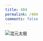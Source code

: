 ```yaml
---
title: 404
permalink: /404
comments: false
---
```


![混元太极](https://z3.ax1x.com/2021/04/23/cOWLCt.gif)
<html>

<head>
    <meta charset="utf-8">
    <meta name="viewport" content="width=device-width, initial-scale=1.0">
</head>

<body>
<!--重定向到其他网页的脚本-->
<script language="javascript">setTimeout("location.replace('https://love.1919810.com/404')",5000) </script>

</body>

</html>

